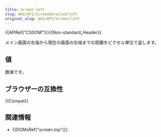 ```yaml
---
title: Screen.left
slug: Web/API/ScreenDetailed/left
original_slug: Web/API/Screen/left
---
```


{{APIRef("CSSOM")}}{{Non-standard_Header}}

メイン画面の左端から現在の画面の左端までの距離をピクセル単位で返します。

## 値

数値です。

## ブラウザーの互換性

{{Compat}}

## 関連情報

- {{DOMxRef("screen.top")}}
